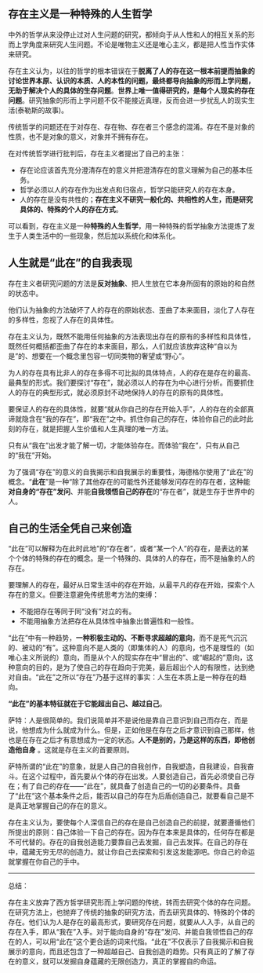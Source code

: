 ## 存在主义是一种特殊的人生哲学



中外的哲学从来没停止过对人生问题的研究，都倾向于从人性和人的相互关系的形而上学角度来研究人生问题。不论是唯物主义还是唯心主义，都是把人性当作实体来研究。

存在主义认为，以往的哲学的根本错误在于**脱离了人的存在这一根本前提而抽象的讨论世界本原、认识的本质、人的本性的问题，最终都导向抽象的形而上学问题，无助于解决个人的具体的生存问题**。**世界上唯一值得研究的，是每个人现实的存在问题**。研究抽象的形而上学问题不仅不能接近真理，反而会进一步扰乱人的现实生活(泰勒斯的故事)。

传统哲学的问题还在于对存在、存在物、存在者三个感念的混淆。存在不是对象的性质，也不是对象的意义，对象并不拥有存在。

在对传统哲学进行批判后，存在主义者提出了自己的主张：

+ 存在论应该首先充分澄清存在的意义并把澄清存在的意义理解为自己的基本任务。
+ 哲学必须以人的存在作为出发点和归宿点，哲学只能研究人的存在本身。
+ 人的存在是没有共性的；**存在主义不研究一般化的、共相性的人生，而是研究具体的、特殊的个人的存在方式**。

可以看到，存在主义是一种**特殊的人生哲学**，用一种特殊的哲学抽象方法提炼了发生于人类生活中的一些现象，然后加以系统化和体系化。



## 人生就是“此在”的自我表现

存在主义者研究问题的方法是**反对抽象**、把人生放在它本身所固有的原始的和自然的状态中。

他们认为抽象的方法破坏了人的存在的原始状态、歪曲了本来面目，淡化了人存在的多样性，忽视了人存在的具体性。

存在主义认为，既然不能用任何抽象的方法表现出存在的原有的多样性和具体性，既然任何概括都歪曲了存在的本来面目，那么，人们就应该放弃这种“自以为是”的、想要在一个概念里包容一切同类物的奢望或“野心”。



为人的存在具有比非人的存在多得不可比拟的具体特点，人的存在是存在的最高、最典型的形式。我们要探讨“存在”，就必须以人的存在为中心进行分析。而要抓住人的存在的典型形式，就必须原封不动地保持人的存在的原有的具体性。



要保证人的存在的具体性，就要“就从你自己的存在开始入手”，人的存在的全部真谛就隐含在“我的存在”，即“我在”之中。抓住你自己的存在，体验你自己的此时此刻的存在，就是把握人生价值和人生真理的唯一方法。



只有从“我在”出发才能了解一切，才能体验存在。而体验“我在”，只有从自己的“我在”开始。



为了强调“存在”的意义的自我揭示和自我展示的重要性，海德格尔使用了“此在”的概念。“**此在**”是一种“除了其他存在的可能性外还能够发问存在的存在者，这种能**对自身的“存在”发问**、并能**自我领悟自己的存在**的“存在者”，就是生存于世界中的人。



## 自己的生活全凭自己来创造

“此在”可以解释为在此时此地”的“存在者”，或者“某一个人”的存在，是表达的某个个体的特殊的存在的概念。是一个特殊的、具体的人的存在，而不是抽象的人的存在。



要理解人的存在，最好从日常生活中的存在开始，从最平凡的存在开始，探索个人存在的意义。但要注意避免传统思考方法的束缚：

+ 不能把存在等同于同“没有”对立的有。
+ 不能用抽象方法把存在从具体性中抽象出普遍性和一般性。



“此在”中有一种趋势，**一种积极主动的、不断寻求超越的意向**，而不是死气沉沉的、被动的“有”。这种意向不是人类的（即集体的人）的意向，也不是理性的（如唯心主义所说的）意向，而是从个人的现实存在中“冒出的”、或“崛起的”意向，这种意向的目的，是为了使自己的存在趋向于完美，最后超出个人的有限性，达到绝对自由。“此在”之所以“存在”乃基于这样的事实：人生在本质上是一种存在的趋向。



**“此在”的基本特征就在于它能超出自己、越过自己**。



萨特：人是很简单的。我们说简单并不是说他是靠自己意识到自己而存在，而是说，他想成为什么就成为什么。但是，正如他是在存在之后才意识到自己那样，他也是在存在之后才有意想成为一定的状态。**人不是别的，乃是这样的东西，即他创造他自身** 。这就是存在主义的首要原则。



萨特所谓的“此在”的意象，就是人自己的自我创作，自我塑造，自我建设，自我奋斗。在这个过程中，首先要从个体的存在出发。人要创造自己，首先必须使自己存在；有了自己的存在——“此在”，就具备了创造自己的一切的必要条件。具备了“此在”这个基本条件之后，能否以自己的存在为后盾创造自己，就要看自己是不是真正地掌握自己的存在的意义。



存在主义认为，要使每个人深信自己的存在是自己创造自己的前提，就要遵循他们所提出的原则：自己体验一下自己的存在。因为存在本来是具体的，任何存在都是不可代替的。存在的自我创造能力要靠自己去发掘，自己去发挥。在自己的存在中，蕴藏无穷无尽的创造力。就让你自己去探索和引发这发能源吧。你自己的命运就掌握在你自己的手中。



---

总结：

  存在主义放弃了西方哲学研究形而上学问题的传统，转而去研究个体的存在问题。在研究方法上，也抛弃了传统的抽象的研究方法，而去研究具体的、特殊的个体的存在。他们认为人是存在的最高形式，要研究存在问题，就要从人入手，从自己的存在入手，即从“我在”入手。对于能向自身的“存在”发问、并能自我领悟自己的存在的人，可以用“此在”这个更合适的词来代指。“此在”不仅表示了自我揭示和自我展示的意向，而且还包含了一种超越自己、自我创造的趋势。只有真正的了解了存在的意义，就可以发掘自身蕴藏的无限创造力，真正的掌握自的命运。




